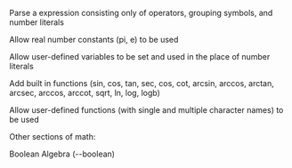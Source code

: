 Parse a expression consisting only of operators, grouping symbols, and number
literals

Allow real number constants (pi, e) to be used

Allow user-defined variables to be set and used in the place of number literals

Add built in functions (sin, cos, tan, sec, cos, cot, arcsin, arccos,
arctan, arcsec, arccos, arccot, sqrt, ln, log, logb)

Allow user-defined functions (with single and multiple character names) to be used

Other sections of math:

Boolean Algebra (--boolean)